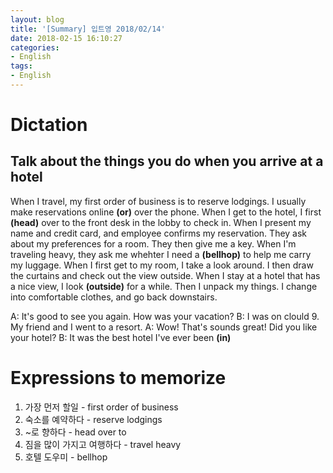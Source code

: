 ```yaml
---
layout: blog
title: '[Summary] 입트영 2018/02/14'
date: 2018-02-15 16:10:27
categories:
- English
tags:
- English
---
```


# Dictation
## Talk about the things you do when you arrive at a hotel

When I travel, my first order of business is to reserve lodgings. I usually make reservations online **(or)** over the phone. When I get to the hotel, I first **(head)** over to the front desk in the lobby to check in. When I present my name and credit card, and employee confirms my reservation. They ask about my preferences for a room. They then give me a key. When I'm traveling heavy, they ask me whehter I need a **(bellhop)** to help me carry my luggage. When I first get to my room, I take a look around. I then draw the curtains and check out the view outside. When I stay at a hotel that has a nice view, I look **(outside)** for a while. Then I unpack my things. I change into comfortable clothes, and go back downstairs.

A: It's good to see you again. How was your vacation?
B: I was on clould 9. My friend and I went to a resort.
A: Wow! That's sounds great! Did you like your hotel?
B: It was the best hotel I've ever been **(in)**

# Expressions to memorize
1. 가장 먼저 할일 - first order of business
2. 숙소를 예약하다 - reserve lodgings
3. ~로 향하다 - head over to
4. 짐을 많이 가지고 여행하다 - travel heavy
5. 호텔 도우미 - bellhop